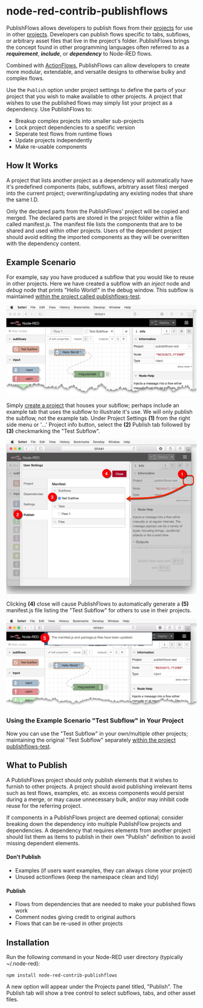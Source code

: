 # node-red-contrib-publishflows
PublishFlows allows developers to publish flows from their 
[projects](https://nodered.org/docs/user-guide/projects/) for use in other
[projects](https://nodered.org/docs/user-guide/projects/). Developers can
publish flows specific to tabs, subflows, or arbitrary asset files that
live in the project's folder. PublishFlows brings the concept found in
other programming languages often referred to as a ***requirement***,
***include***, or ***dependency*** to Node-RED flows.

Combined with [ActionFlows](https://flows.nodered.org/node/node-red-contrib-actionflows), 
PublishFlows can allow developers to create more modular, extendable, and
versatile designs to otherwise bulky and complex flows. 

Use the `Publish` option under project settings to define the parts of your
project that you wish to make available to other projects. A project that wishes
to use the published flows may simply list your project as a dependency. Use
PublishFlows to:

* Breakup complex projects into smaller sub-projects
* Lock project dependencies to a specific version
* Seperate test flows from runtime flows
* Update projects independently
* Make re-usable components

## How It Works
A project that lists another project as a dependency will automatically have
it's predefined components (tabs, subflows, arbitrary asset files) merged into
the current project; overwriting/updating any existing nodes that share the 
same I.D. 

Only the declared parts from the PublishFlows' project will be copied
and merged. The declared parts are stored in the project folder within a file
called manifest.js. The manifest file lists the components that are to be
shared and used within other projects. Users of the dependent project should
avoid editing the imported components as they will be overwritten with the
dependency content.

## Example Scenario
For example, say you have produced a subflow that you would like to reuse in
other projects. Here we have created a subflow with an *inject* node and *debug*
node that prints "Hello World!" in the debug window. This subflow is maintained
[within the project called publishflows-test](http://github.com/steveorevo/publishflows-test).

![Image of Subflow](https://raw.githubusercontent.com/Steveorevo/node-red-contrib-publishflows/master/publishflows/demo/subflow.jpg)

Simply [create a project](https://nodered.org/docs/user-guide/projects/)
that houses your subflow; perhaps include an example tab that uses the subflow
to illustrate it's use. We will only publish the subflow, not the example tab.
Under Project Settings **(1)** from the right side menu or '...' Project info button,
select the **(2)** Publish tab followed by **(3)** checkmarking the "Test Subflow".

![Image of project settings and publish tab](https://raw.githubusercontent.com/Steveorevo/node-red-contrib-publishflows/master/publishflows/demo/project-settings.jpg)

Clicking **(4)** close will cause PublishFlows to automatically generate a **(5)**
manifest.js file listing the "Test Subflow" for others to use in their projects.

![Image of manifest notification](https://raw.githubusercontent.com/Steveorevo/node-red-contrib-publishflows/master/publishflows/demo/manifest.jpg)

### Using the Example Scenario "Test Subflow" in Your Project
Now you can use the "Test Subflow" in your own/multiple other projects; maintaining
the original "Test Subflow" separately [within the project publishflows-test](http://github.com/steveorevo/publishflows-test).

## What to Publish
A PublishFlows project should only publish elements that it wishes to furnish to
other projects. A project should avoid publishing irrelevant items such as test
flows, examples, etc. as excess components would persist during a merge, or may
cause unnecessary bulk, and/or may inhibit code reuse for the referring project.

If components in a PublishFlows project are deemed optional; consider breaking
down the dependency into multiple PublishFlow projects and dependencies. A
dependency that requires elements from another project should list them as items
to publish in their own "Publish" definition to avoid missing dependent elements.

#### Don't Publish
* Examples (if users want examples, they can always clone your project)
* Unused actionflows (keep the namespace clean and tidy)

#### Publish
* Flows from dependencies that are needed to make your published flows work
* Comment nodes giving credit to original authors
* Flows that can be re-used in other projects

## Installation
Run the following command in your Node-RED user directory (typically ~/.node-red):

    npm install node-red-contrib-publishflows

A new option will appear under the Projects panel titled, "Publish". The Publish
tab will show a tree control to select subflows, tabs, and other asset files.
